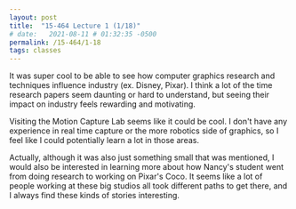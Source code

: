 ```yaml
---
layout: post
title:  "15-464 Lecture 1 (1/18)"
# date:   2021-08-11 # 01:32:35 -0500
permalink: /15-464/1-18
tags: classes
---
```

It was super cool to be able to see how computer graphics research and techniques influence industry (ex. Disney, Pixar). I think a lot of the time research papers seem daunting or hard to understand, but seeing their impact on industry feels rewarding and motivating. 

Visiting the Motion Capture Lab seems like it could be cool. I don't have any experience in real time capture or the more robotics side of graphics, so I feel like I could potentially learn a lot in those areas. 

Actually, although it was also just something small that was mentioned, I would also be interested in learning more about how Nancy's student went from doing research to working on Pixar's Coco. It seems like a lot of people working at these big studios all took different paths to get there, and I always find these kinds of stories interesting.